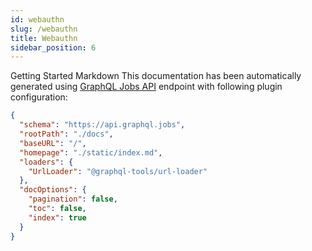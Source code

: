 ```yaml
---
id: webauthn
slug: /webauthn
title: Webauthn
sidebar_position: 6
---
```


Getting Started Markdown
This documentation has been automatically generated using [GraphQL Jobs API](https://api.graphql.jobs) endpoint with following plugin configuration:

```json title="graphql-markdown.config.js"
{
  "schema": "https://api.graphql.jobs",
  "rootPath": "./docs",
  "baseURL": "/",
  "homepage": "./static/index.md",
  "loaders": {
    "UrlLoader": "@graphql-tools/url-loader"
  },
  "docOptions": {
    "pagination": false,
    "toc": false,
    "index": true
  }
}